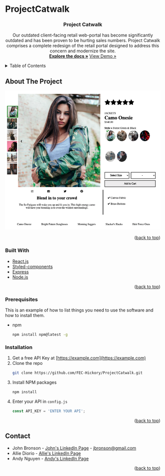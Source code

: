 # ProjectCatwalk
<div id="top"></div>




<!-- PROJECT LOGO -->
<div align="center">

<h3 align="center">Project Catwalk</h3>

  <p align="center">
    Our outdated client-facing retail web-portal has become significantly outdated and has been proven to be hurting sales numbers.   Project Catwalk comprises a complete redesign of the retail portal designed to address this concern and modernize the site.
    <br />
    <a href="https://github.com/FEC-Hickory/ProjectCatwalk"><strong>Explore the docs »</strong></a>
    <a href="https://github.com/FEC-Hickory/ProjectCatwalk">View Demo »</a>
  </p>
</div>

<!-- TABLE OF CONTENTS -->
<details>
  <summary>Table of Contents</summary>
  <ol>
    <li>
      <a href="#about-the-project">About The Project</a>
        ![App Screenshot](/img/Hickory-FEC-Screenshot.png)
      <ul>
        <li><a href="#built-with">Built With</a></li>
      </ul>
    </li>
    <li>
      <a href="#getting-started">Getting Started</a>
      <ul>
        <li><a href="#prerequisites">Prerequisites</a></li>
        <li><a href="#installation">Installation</a></li>
      </ul>
    </li>
    <li><a href="#contact">Contact</a></li>
  </ol>
</details>



<!-- ABOUT THE PROJECT -->
## About The Project

  ![Project Screenshot](/img/Hickory-FEC-Screenshot.png)

<!-- 
Here's a blank template to get started: To avoid retyping too much info. Do a search and replace with your text editor for the following: `FEC-Hickory`, `ProjectCatwalk`, `twitter_handle`, `linkedin_username`, `email`, `email_client`, `project_title`, `project_description`
-->

<p align="right">(<a href="#top">back to top</a>)</p>

### Built With

* [React.js](https://reactjs.org/)
* [Styled-components](https://styled-components.com/)
* [Express](https://expressjs.com/)
* [Node.js](https://nodejs.org/en/)

<p align="right">(<a href="#top">back to top</a>)</p>

### Prerequisites

This is an example of how to list things you need to use the software and how to install them.
* npm
  ```sh
  npm install npm@latest -g
  ```

### Installation

1. Get a free API Key at [https://example.com](https://example.com)
2. Clone the repo
   ```sh
   git clone https://github.com/FEC-Hickory/ProjectCatwalk.git
   ```
3. Install NPM packages
   ```sh
   npm install
   ```
4. Enter your API in `config.js`
   ```js
   const API_KEY = 'ENTER YOUR API';
   ```


<p align="right">(<a href="#top">back to top</a>)</p>

<!-- CONTACT -->
## Contact

* John Bronson - [John's LinkedIn Page](https://www.linkedin.com/in/john-bronson/) - jbronson@gmail.com
* Allie Diorio - [Allie's LinkedIn Page](https://www.linkedin.com/in/alliediorio/)
* Andy Nguyen - [Andy's LinkedIn Page](https://www.linkedin.com/in/andy-nguyen-15a921224/)

<p align="right">(<a href="#top">back to top</a>)</p>

<!-- MARKDOWN LINKS & IMAGES -->
<!-- https://www.markdownguide.org/basic-syntax/#reference-style-links -->

[contributors-shield]: https://img.shields.io/github/contributors/FEC-Hickory/ProjectCatwalk.svg?style=for-the-badge
[contributors-url]: https://github.com/FEC-Hickory/ProjectCatwalk/graphs/contributors
[forks-shield]: https://img.shields.io/github/forks/FEC-Hickory/ProjectCatwalk.svg?style=for-the-badge
[forks-url]: https://github.com/FEC-Hickory/ProjectCatwalk/network/members
[stars-shield]: https://img.shields.io/github/stars/FEC-Hickory/ProjectCatwalk.svg?style=for-the-badge
[stars-url]: https://github.com/FEC-Hickory/ProjectCatwalk/stargazers
[issues-shield]: https://img.shields.io/github/issues/FEC-Hickory/ProjectCatwalk.svg?style=for-the-badge
[issues-url]: https://github.com/FEC-Hickory/ProjectCatwalk/issues
[license-shield]: https://img.shields.io/github/license/FEC-Hickory/ProjectCatwalk.svg?style=for-the-badge
[license-url]: https://github.com/FEC-Hickory/ProjectCatwalk/blob/master/LICENSE.txt
[linkedin-shield]: https://img.shields.io/badge/-LinkedIn-black.svg?style=for-the-badge&logo=linkedin&colorB=555
[linkedin-url]: https://linkedin.com/in/linkedin_username
[product-screenshot]: images/screenshot.png
